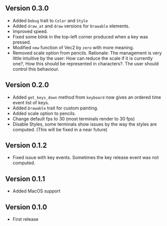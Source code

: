 ## Version 0.3.0
- Added `Debug` trait to `Color` and `Style`
- Added `draw_at` and `draw` versions for `Drawable` elements.
- Improved speed.
- Fixed some blink in the top-left corner produced when a key was pressed.
- Modified `new` function of Vec2 by `zero` with more meaning.
- Removed scale option from pencils. Rationale:
  The management is very little intuitive by the user:
  How can reduce the scale if it is currently one?,
  How this should be represented in characters?.
  The user should control this behaviour.

## Version 0.2.0
- Added `get_keys_down` method from `keyboard` now gives an ordered time event list of keys.
- Added `Drawable` trait for custom painting.
- Added scale option to pencils.
- Change default fps to 30 (most terminals render to 30 fps)
- Disable Styles, some terminals show issues by the way the styles are computed.
  (This will be fixed in a near future)

## Version 0.1.2
- Fixed issue with key events. Sometimes the key release event was not computed.

## Version 0.1.1
- Added MacOS support

## Version 0.1.0
- First release
